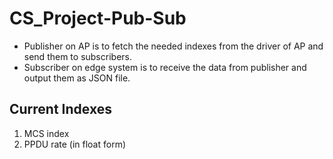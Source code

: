 # CS_Project-Pub-Sub

* Publisher on AP is to fetch the needed indexes from the driver of AP and send them to subscribers.
* Subscriber on edge system is to receive the data from publisher and output them as JSON file.

## Current Indexes
1. MCS index
2. PPDU rate (in float form)